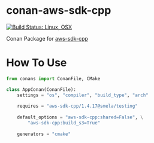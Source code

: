 # conan-aws-sdk-cpp

[![Build Status: Linux, OSX](https://travis-ci.org/SMelanko/conan-aws-sdk-cpp.svg?branch=master)](https://travis-ci.org/SMelanko/conan-aws-sdk-cpp)

Conan Package for [aws-sdk-cpp](https://github.com/aws/aws-sdk-cpp)

# How To Use

```py
from conans import ConanFile, CMake

class AppConan(ConanFile):
    settings = "os", "compiler", "build_type", "arch"
    
    requires = "aws-sdk-cpp/1.4.17@smela/testing"
    
    default_options = "aws-sdk-cpp:shared=False", \
        "aws-sdk-cpp:build_s3=True"
        
    generators = "cmake"
```
